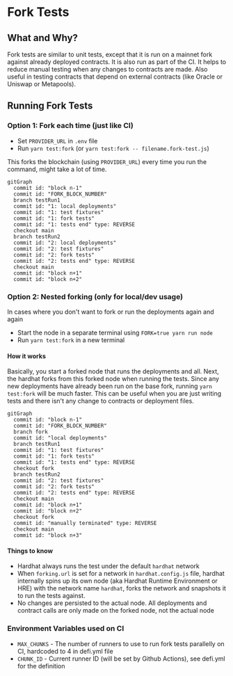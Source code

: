 # Fork Tests

## What and Why?
Fork tests are similar to unit tests, except that it is run on a mainnet fork against already deployed contracts. It is also run as part of the CI. It helps to reduce manual testing when any changes to contracts are made. Also useful in testing contracts that depend on external contracts (like Oracle or Uniswap or Metapools).

## Running Fork Tests

### Option 1: Fork each time (just like CI)
- Set `PROVIDER_URL` in `.env` file
- Run `yarn test:fork` (or `yarn test:fork -- filename.fork-test.js`)

This forks the blockchain (using `PROVIDER_URL`) every time you run the command, might take a lot of time.

```mermaid
gitGraph
  commit id: "block n-1"
  commit id: "FORK_BLOCK_NUMBER"
  branch testRun1
  commit id: "1: local deployments"
  commit id: "1: test fixtures"
  commit id: "1: fork tests"
  commit id: "1: tests end" type: REVERSE
  checkout main
  branch testRun2
  commit id: "2: local deployments"
  commit id: "2: test fixtures"
  commit id: "2: fork tests"
  commit id: "2: tests end" type: REVERSE
  checkout main
  commit id: "block n+1"
  commit id: "block n+2"
```

### Option 2: Nested forking (only for local/dev usage)
In cases where you don't want to fork or run the deployments again and again
- Start the node in a separate terminal using `FORK=true yarn run node`
- Run `yarn test:fork` in a new terminal

#### How it works
Basically, you start a forked node that runs the deployments and all. Next, the hardhat forks from this forked node when running the tests. Since any new deployments have already been run on the base fork, running `yarn test:fork` will be much faster. This can be useful when you are just writing tests and there isn't any change to contracts or deployment files.

```mermaid
gitGraph
  commit id: "block n-1"
  commit id: "FORK_BLOCK_NUMBER"
  branch fork
  commit id: "local deployments"
  branch testRun1
  commit id: "1: test fixtures"
  commit id: "1: fork tests"
  commit id: "1: tests end" type: REVERSE
  checkout fork
  branch testRun2
  commit id: "2: test fixtures"
  commit id: "2: fork tests"
  commit id: "2: tests end" type: REVERSE
  checkout main
  commit id: "block n+1"
  commit id: "block n+2"
  checkout fork
  commit id: "manually terminated" type: REVERSE
  checkout main
  commit id: "block n+3"
```

#### Things to know
- Hardhat always runs the test under the default `hardhat` network
- When `forking.url` is set for a network in `hardhat.config.js` file, hardhat internally spins up its own node (aka Hardhat Runtime Environment or HRE) with the network name `hardhat`, forks the network and snapshots it to run the tests against. 
- No changes are persisted to the actual node. All deployments and contract calls are only made on the forked node, not the actual node

### Environment Variables used on CI
- `MAX_CHUNKS` - The number of runners to use to run fork tests parallelly on CI, hardcoded to 4 in defi.yml file
- `CHUNK_ID` - Current runner ID (will be set by Github Actions), see defi.yml for the definition
